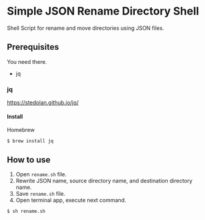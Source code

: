 # Simple JSON Rename Directory Shell
Shell Script for rename and move directories using JSON files.

## Prerequisites
You need there.

* jq

### jq
https://stedolan.github.io/jq/

#### Install
Homebrew
```
$ brew install jq
```

## How to use
1. Open `rename.sh` file.
2. Rewrite JSON name, source directory name, and destination directory name.
3. Save `rename.sh` file.
4. Open terminal app, execute next command.

```
$ sh rename.sh
```
